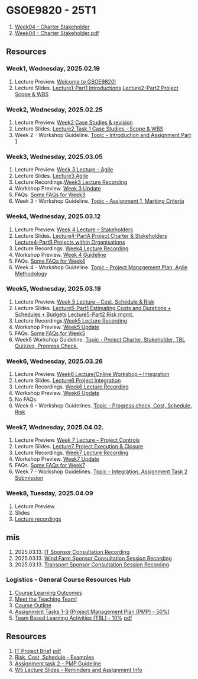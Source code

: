 # GSOE9820 - 25T1

1. [Week04 - Charter Stakeholder](Week04-CharterStakeholder.html)
2. [Week04 - Charter Stakeholder.pdf](<Week04-CharterStakeholder.pdf>)

## Resources

### Week1, Wednesday, 2025.02.19

1. Lecture Preview. [Welcome to GSOE9820!](https://teams.microsoft.com/l/message/19:_iuLM-Onx6sToEl37wgei9347B0hAzopTtf_AN7B3bE1@thread.tacv2/1739860129046?tenantId=3ff6cfa4-e715-48db-b8e1-0867b9f9fba3&groupId=abb1f580-dac1-4659-8b2f-df8b1a41279e&parentMessageId=1739860129046&teamName=GSOE9820%202025%20T1%20-%20Engineering%20Project%20Management&channelName=General&createdTime=1739860129046)
2. Lecture Slides. [Lecture1-Part1 Introductions](Week01-Introduction-Part1.pdf)  [Lecture2-Part2 Project Scope & WBS](Week01-Project_Scope-WBS-Part2.pdf)

### Week2, Wednesday, 2025.02.25

1. Lecture Preview. [Week2 Case Studies & revision](https://teams.microsoft.com/l/message/19:_iuLM-Onx6sToEl37wgei9347B0hAzopTtf_AN7B3bE1@thread.tacv2/1740448666904?tenantId=3ff6cfa4-e715-48db-b8e1-0867b9f9fba3&groupId=abb1f580-dac1-4659-8b2f-df8b1a41279e&parentMessageId=1740448666904&teamName=GSOE9820%202025%20T1%20-%20Engineering%20Project%20Management&channelName=General&createdTime=1740448666904)
2. Lecture Slides. [Lecture2 Task 1 Case Studies - Scope & WBS](Week02-Project_Scope_Case_Studies-WBS.pdf)
3. Week 2 - Workshop Guideline. [Topic - Introduction and Assignment Part 1](https://unsw.sharepoint.com/sites/CLS-GSOE9820_T1_5253_Combined/SitePages/GSOE9820%2025T1%20-%20Week%202%20Guidleine.aspx)

### Week3, Wednesday, 2025.03.05

1. Lecture Preview. [Week 3 Lecture – Agile](https://teams.microsoft.com/l/message/19:_iuLM-Onx6sToEl37wgei9347B0hAzopTtf_AN7B3bE1@thread.tacv2/1740719431411?tenantId=3ff6cfa4-e715-48db-b8e1-0867b9f9fba3&groupId=abb1f580-dac1-4659-8b2f-df8b1a41279e&parentMessageId=1740719431411&teamName=GSOE9820%202025%20T1%20-%20Engineering%20Project%20Management&channelName=General&createdTime=1740719431411)
2. Lecture Slides. [Lecture3 Agile](Week03-Agile.pdf)
3. Lecture Recordings.[Week3 Lecture Recording](https://teams.microsoft.com/l/message/19:4a3e4917a34f4aa58ba058f3e322b14a@thread.tacv2/1741170301864?tenantId=3ff6cfa4-e715-48db-b8e1-0867b9f9fba3&groupId=abb1f580-dac1-4659-8b2f-df8b1a41279e&parentMessageId=1741170301864&teamName=GSOE9820%202025%20T1%20-%20Engineering%20Project%20Management&channelName=Lecture%20Livestream&createdTime=1741170301864)
4. Workshop Preview. [Week 3 Update](https://teams.microsoft.com/l/message/19:_iuLM-Onx6sToEl37wgei9347B0hAzopTtf_AN7B3bE1@thread.tacv2/1740945332491?tenantId=3ff6cfa4-e715-48db-b8e1-0867b9f9fba3&groupId=abb1f580-dac1-4659-8b2f-df8b1a41279e&parentMessageId=1740945332491&teamName=GSOE9820%202025%20T1%20-%20Engineering%20Project%20Management&channelName=General&createdTime=1740945332491)
5. FAQs. [Some FAQs for Week3]()
6. Week 3 - Workshop Guideline. [Topic - Assignment 1, Marking Criteria](https://unsw.sharepoint.com/sites/CLS-GSOE9820_T1_5253_Combined/SitePages/GSOE9820-25T1---Week-3-Guideline.aspx?csf=1&web=1&e=8qIv9I&CID=344ab317-e72b-4aa9-b66c-098fafad2ffa)

### Week4, Wednesday, 2025.03.12

1. Lecture Preview. [Week 4 Lecture – Stakeholders](https://teams.microsoft.com/l/message/19:_iuLM-Onx6sToEl37wgei9347B0hAzopTtf_AN7B3bE1@thread.tacv2/1741676713181?tenantId=3ff6cfa4-e715-48db-b8e1-0867b9f9fba3&groupId=abb1f580-dac1-4659-8b2f-df8b1a41279e&parentMessageId=1741676713181&teamName=GSOE9820%202025%20T1%20-%20Engineering%20Project%20Management&channelName=General&createdTime=1741676713181)
2. Lecture Slides. [Lecture4-PartA Project Charter & Stakeholders](Week04-Project_Charter_Stakeholders.pdf)  [Lecture4-PartB Projects within Organisations](Week04PartB-Projects_within_Organisations.pdf)
3. Lecture Recordings. [Week4 Lecture Recording](https://teams.microsoft.com/l/message/19:4a3e4917a34f4aa58ba058f3e322b14a@thread.tacv2/1741774744260?tenantId=3ff6cfa4-e715-48db-b8e1-0867b9f9fba3&groupId=abb1f580-dac1-4659-8b2f-df8b1a41279e&parentMessageId=1741774744260&teamName=GSOE9820%202025%20T1%20-%20Engineering%20Project%20Management&channelName=Lecture%20Livestream&createdTime=1741774744260)
4. Workshop Preview. [Week 4 Guideline](https://unsw.sharepoint.com/sites/CLS-GSOE9820_T1_5253_Combined/SitePages/GSOE9820-25T1---Week-4-Guideline.aspx?csf=1&web=1&e=pSEMqO&CID=11879812-0c37-4cc7-a623-c8bb1c0f3b46)
5. FAQs. [Some FAQs for Week4](https://teams.microsoft.com/l/message/19:e20ba1d425d24b5fa8336fc91dc4ba47@thread.tacv2/1741749370527?tenantId=3ff6cfa4-e715-48db-b8e1-0867b9f9fba3&groupId=abb1f580-dac1-4659-8b2f-df8b1a41279e&parentMessageId=1741749370527&teamName=GSOE9820%202025%20T1%20-%20Engineering%20Project%20Management&channelName=Forum%20-%20General&createdTime=1741749370527)
6. Week 4 - Workshop Guideline. [Topic - Project Management Plan, Agile Methodology](https://unsw.sharepoint.com/sites/CLS-GSOE9820_T1_5253_Combined/SitePages/GSOE9820-25T1---Week-4-Guideline.aspx?csf=1&web=1&e=pSEMqO&CID=02347c90-118d-44c5-8616-51183a2ddcae)

### Week5, Wednesday, 2025.03.19

1. Lecture Preview. [Week 5 Lecture – Cost, Schedule & Risk](https://teams.microsoft.com/l/message/19:_iuLM-Onx6sToEl37wgei9347B0hAzopTtf_AN7B3bE1@thread.tacv2/1742276024562?tenantId=3ff6cfa4-e715-48db-b8e1-0867b9f9fba3&groupId=abb1f580-dac1-4659-8b2f-df8b1a41279e&parentMessageId=1742276024562&teamName=GSOE9820%202025%20T1%20-%20Engineering%20Project%20Management&channelName=General&createdTime=1742276024562)
2. Lecture Slides. [Lecture5-Part1 Estimating Costs and Durations • Schedules • Budgets](Week05-Budget_Schedule1.pdf)  [Lecture5-Part2 Risk mgmt.](Week05-Risk_mgmt..pdf)
3. Lecture Recordings.[Week5 Lecture Recording](https://teams.microsoft.com/l/message/19:4a3e4917a34f4aa58ba058f3e322b14a@thread.tacv2/1742377205477?tenantId=3ff6cfa4-e715-48db-b8e1-0867b9f9fba3&groupId=abb1f580-dac1-4659-8b2f-df8b1a41279e&parentMessageId=1742377205477&teamName=GSOE9820%202025%20T1%20-%20Engineering%20Project%20Management&channelName=Lecture%20Livestream&createdTime=1742377205477)
4. Workshop Preview. [Week5 Update](https://teams.microsoft.com/l/message/19:_iuLM-Onx6sToEl37wgei9347B0hAzopTtf_AN7B3bE1@thread.tacv2/1742460114737?tenantId=3ff6cfa4-e715-48db-b8e1-0867b9f9fba3&groupId=abb1f580-dac1-4659-8b2f-df8b1a41279e&parentMessageId=1742460114737&teamName=GSOE9820%202025%20T1%20-%20Engineering%20Project%20Management&channelName=General&createdTime=1742460114737)
5. FAQs. [Some FAQs for Week5](https://teams.microsoft.com/l/message/19:e20ba1d425d24b5fa8336fc91dc4ba47@thread.tacv2/1742502389286?tenantId=3ff6cfa4-e715-48db-b8e1-0867b9f9fba3&groupId=abb1f580-dac1-4659-8b2f-df8b1a41279e&parentMessageId=1742502389286&teamName=GSOE9820%202025%20T1%20-%20Engineering%20Project%20Management&channelName=Forum%20-%20General&createdTime=1742502389286)
6. Week5 Workshop Guideline. [Topic - Project Charter, Stakeholder, TBL Quizzes, Progress Check.](https://unsw.sharepoint.com/sites/CLS-GSOE9820_T1_5253_Combined/SitePages/GSOE9820-25T1---Week-5-Guideline.aspx)

### Week6, Wednesday, 2025.03.26

1. Lecture Preview. [Week6 Lecture/Online Workshop – Integration](https://teams.microsoft.com/l/message/19:_iuLM-Onx6sToEl37wgei9347B0hAzopTtf_AN7B3bE1@thread.tacv2/1742901072843?tenantId=3ff6cfa4-e715-48db-b8e1-0867b9f9fba3&groupId=abb1f580-dac1-4659-8b2f-df8b1a41279e&parentMessageId=1742901072843&teamName=GSOE9820%202025%20T1%20-%20Engineering%20Project%20Management&channelName=General&createdTime=1742901072843)
2. Lecture Slides. [Lecture6 Project Integration](Week06-Lecture6-Project_Integration.pdf)
3. Lecture Recordings. [Week6 Lecture Recording](https://teams.microsoft.com/l/message/19:4a3e4917a34f4aa58ba058f3e322b14a@thread.tacv2/1742982007857?tenantId=3ff6cfa4-e715-48db-b8e1-0867b9f9fba3&groupId=abb1f580-dac1-4659-8b2f-df8b1a41279e&parentMessageId=1742982007857&teamName=GSOE9820%202025%20T1%20-%20Engineering%20Project%20Management&channelName=Lecture%20Livestream&createdTime=1742982007857)
4. Workshop Preview. [Week6 Update](https://teams.microsoft.com/l/message/19:_iuLM-Onx6sToEl37wgei9347B0hAzopTtf_AN7B3bE1@thread.tacv2/1742787175518?tenantId=3ff6cfa4-e715-48db-b8e1-0867b9f9fba3&groupId=abb1f580-dac1-4659-8b2f-df8b1a41279e&parentMessageId=1742787175518&teamName=GSOE9820%202025%20T1%20-%20Engineering%20Project%20Management&channelName=General&createdTime=1742787175518)
5. No FAQs. 
6. Week 6 - Workshop Guidelines. [Topic - Progress check, Cost, Schedule, Risk](https://unsw.sharepoint.com/sites/CLS-GSOE9820_T1_5253_Combined/SitePages/GSOE9820-25T1---Week-6-Guideline.aspx)

### Week7, Wednesday, 2025.04.02.

1. Lecture Preview. [Week 7 Lecture – Project Controls](https://teams.microsoft.com/l/message/19:_iuLM-Onx6sToEl37wgei9347B0hAzopTtf_AN7B3bE1@thread.tacv2/1743506043968?tenantId=3ff6cfa4-e715-48db-b8e1-0867b9f9fba3&groupId=abb1f580-dac1-4659-8b2f-df8b1a41279e&parentMessageId=1743506043968&teamName=GSOE9820%202025%20T1%20-%20Engineering%20Project%20Management&channelName=General&createdTime=1743506043968)
2. Lecture Slides. [Lecture7 Project Execution & Closure](Week07-Lecture7-Project_Execution-Closure-BLH3.pdf)
3. Lecture Recordings. [Week7 Lecture Recording](https://unsw.sharepoint.com/sites/CLS-GSOE9820_T1_5253_Combined/Shared%20Documents/Lecture%20Livestream/Recordings/GSOE9820%2025T1%20-%20Lecture%20Livestream-20250402_180506-Meeting%20Recording.mp4?web=1&referrer=Teams.TEAMS-ELECTRON&referrerScenario=MeetingChicletGetLink.view)
4. Workshop Preview. [Week7 Update](https://teams.microsoft.com/l/message/19:_iuLM-Onx6sToEl37wgei9347B0hAzopTtf_AN7B3bE1@thread.tacv2/1743386334072?tenantId=3ff6cfa4-e715-48db-b8e1-0867b9f9fba3&groupId=abb1f580-dac1-4659-8b2f-df8b1a41279e&parentMessageId=1743386334072&teamName=GSOE9820%202025%20T1%20-%20Engineering%20Project%20Management&channelName=General&createdTime=1743386334072)
5. FAQs. [Some FAQs for Week7](https://teams.microsoft.com/l/message/19:e20ba1d425d24b5fa8336fc91dc4ba47@thread.tacv2/1743385304341?tenantId=3ff6cfa4-e715-48db-b8e1-0867b9f9fba3&groupId=abb1f580-dac1-4659-8b2f-df8b1a41279e&parentMessageId=1743385304341&teamName=GSOE9820%202025%20T1%20-%20Engineering%20Project%20Management&channelName=Forum%20-%20General&createdTime=1743385304341)
6. Week 7 - Workshop Guidelines. [Topic - Integration, Assignment Task 2 Submission](https://unsw.sharepoint.com/sites/CLS-GSOE9820_T1_5253_Combined/SitePages/GSOE9820-25T1---Week-7-Guideline.aspx)

### Week8, Tuesday, 2025.04.09

1. Lecture Preview.
2. Slides
3. [Lecture recordings]()

## mis

1. 2025.03.13. [IT Sponsor Consultation Recording](https://unsw-my.sharepoint.com/:v:/g/personal/z5121033_ad_unsw_edu_au1/EW6KW79pgcZPj5QO_8YroEUBEM88ST2UDrkr29Xhgh_yvw?e=6H4Yyt)
2. 2025.03.13. [Wind Farm Sponsor Consultation Session Recording](https://unsw-my.sharepoint.com/:v:/g/personal/z5121033_ad_unsw_edu_au1/EV-ariClnkNOq82n35zl2kgBTxX731QsyykLHIW7cDruYg?e=URt1nA)
3. 2025.03.13. [Transport Sponsor Consultation Session Recording](https://unsw-my.sharepoint.com/:v:/g/personal/z5121033_ad_unsw_edu_au1/EVlWsoLglAxIvL7PPKqbTvMB0645BgEi2C8GXeq1HJeN5g?e=HAPbTU)

### Logistics - General Course Resources Hub

1. [Course Learning Outcomes](GSOE9820-Learning_Outcomes.pdf)
2. [Meet the Teaching Team!](https://unsw.sharepoint.com/sites/CLS-GSOE9820_T1_5253_Combined/SitePages/Meet-the-Teaching-Team!.aspx?csf=1&web=1&e=ZeY2a0&CID=02eedb13-42af-4be6-ba2f-40d2a9fdb20a)
3. [Course Outline](GSOE9820-Course_Outline.pdf)
4. [Assignment Tasks 1-3 (Project Management Plan (PMP) - 50%)](2025-T1_Assignment_Description_(50).pdf)
5. [Team Based Learning Activities (TBL) - 10%](2025-T1_TBL_Guide_(10).html) [pdf](2025-T1_TBL_Guide_(10).pdf)

## Resources

1. [IT Project Brief](IT_Project_Brief.html) [pdf](IT_Project_Brief.pdf)
2. [Risk, Cost, Schedule - Examples](risk_cost_schedule_example.html)
3. [Assignment task 2 - PMP Guideline](ASSIGNMENT1_Part2_CONTENT_GUIDANCE_final.html)
4. [W5 Lecture Slides - Reminders and Assignment Info](W5_9820_Assignment_Reminders_Slides.html)
